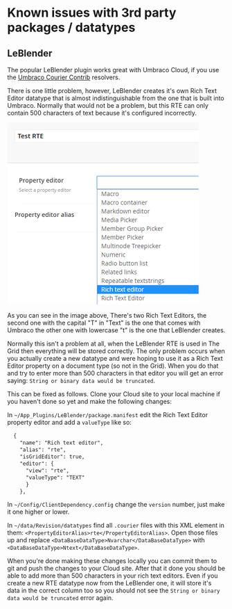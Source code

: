 # Known issues with 3rd party packages / datatypes

## LeBlender
The popular LeBlender plugin works great with Umbraco Cloud, if you use the [Umbraco Courier Contrib](https://github.com/umbraco/Umbraco.Courier.Contrib) resolvers.

There is one little problem, however, LeBlender creates it's own Rich Text Editor datatype that is almost indistinguishable from the one that is built into Umbraco. Normally that would not be a problem, but this RTE can only contain 500 characters of text because it's configured incorrectly.

![RTE datatype configuration](images/rte-datatype-configuration.png)

As you can see in the image above, There's two Rich Text Editors, the second one with the capital "T" in "Text" is the one that comes with Umbraco the other one with lowercase "t" is the one that LeBlender creates.

Normally this isn't a problem at all, when the LeBlender RTE is used in The Grid then everything will be stored correctly. The only problem occurs when you actually create a new datatype and were hoping to use it as a Rich Text Editor property on a document type (so not in the Grid). When you do that and try to enter more than 500 characters in that editor you will get an error saying: `String or binary data would be truncated`.

This can be fixed as follows. Clone your Cloud site to your local machine if you haven't done so yet and make the following changes:

In `~/App_Plugins/LeBlender/package.manifest` edit the Rich Text Editor property editor and add a `valueType` like so:

      {
        "name": "Rich text editor",
        "alias": "rte",
        "isGridEditor": true, 
        "editor": {
          "view": "rte",
          "valueType": "TEXT"
          }
        },

In `~/Config/ClientDependency.config` change the `version` number, just make it one higher or lower.

In `~/data/Revision/datatypes` find all `.courier` files with this XML element in them: `<PropertyEditorAlias>rte</PropertyEditorAlias>`. Open those files up and replace `<DataBaseDataType>Nvarchar</DataBaseDataType>` with `<DataBaseDataType>Ntext</DataBaseDataType>`.

When you're done making these changes locally you can commit them to git and push the changes to your Cloud site. After that it done you should be able to add more than 500 characters in your rich text editors. Even if you create a new RTE datatype now from the LeBlender one, it will store it's data in the correct column too so you should not see the `String or binary data would be truncated` error again.